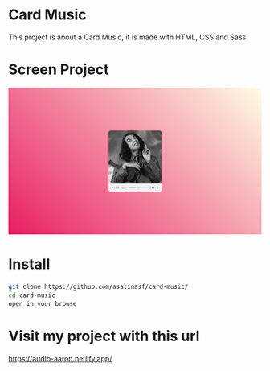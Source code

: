 # Card Music

This project is about a Card Music, it is made with HTML, CSS and Sass
 
# Screen Project  
<div align="center">
<img src="img/screen.png" >
</div>

# Install

```sh
git clone https://github.com/asalinasf/card-music/
cd card-music
open in your browse
```

# Visit my project with this url

https://audio-aaron.netlify.app/
